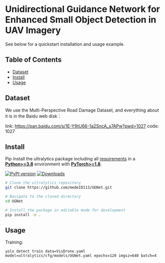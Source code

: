 # Unidirectional Guidance Network for Enhanced Small Object Detection in UAV Imagery
See below for a quickstart installation and usage example.

## Table of Contents

- [Dataset](##Dataset)
- [Install](##Install)
- [Usage](##Usage)

## Dataset

We use the Multi-Perspective Road Damage Dataset, and everything about it is in the Baidu web disk：

link: https://pan.baidu.com/s/1E-Y9tU66-1a2SncA_s7APw?pwd=1027  code: 1027


## Install
Pip install the ultralytics package including all [requirements](https://github.com/ultralytics/ultralytics/blob/main/pyproject.toml) in a [**Python>=3.8**](https://www.python.org/) environment with [**PyTorch>=1.8**](https://pytorch.org/get-started/locally/).

[![PyPI version](https://badge.fury.io/py/ultralytics.svg)](https://badge.fury.io/py/ultralytics) [![Downloads](https://static.pepy.tech/badge/ultralytics)](https://pepy.tech/project/ultralytics)

```bash
# Clone the ultralytics repository
git clone https://github.com/medeID113/UGNet.git

# Navigate to the cloned directory
cd UGNet

# Install the package in editable mode for development
pip install -e .
```

## Usage

Training:

 ```
 yolo detect train data=VisDrone.yaml model=ultralytics/cfg/models/UGNet.yaml epochs=120 imgsz=640 batch=4
 ```







